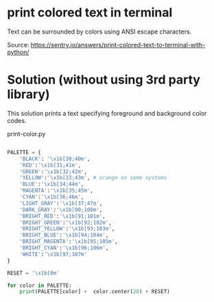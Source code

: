# print colored text in terminal

Text can be surrounded by colors using ANSI escape characters.

Source: https://sentry.io/answers/print-colored-text-to-terminal-with-python/

# Solution (without using 3rd party library)

This solution prints a text specifying foreground and background color codes.

print-color.py

``` python 

PALETTE = {
    'BLACK': '\x1b[30;40m',
    'RED':'\x1b[31;41m',
    'GREEN':'\x1b[32;42m',
    'YELLOW':'\x1b[33;43m', # orange on some systems
    'BLUE':'\x1b[34;44m',
    'MAGENTA':'\x1b[35;45m',
    'CYAN':'\x1b[36;46m',
    'LIGHT_GRAY':'\x1b[37;47m',
    'DARK_GRAY':'\x1b[90;100m',
    'BRIGHT_RED':'\x1b[91;101m',
    'BRIGHT_GREEN':'\x1b[92;102m',
    'BRIGHT_YELLOW':'\x1b[93;103m',
    'BRIGHT_BLUE':'\x1b[94;104m',
    'BRIGHT_MAGENTA':'\x1b[95;105m',
    'BRIGHT_CYAN':'\x1b[96;106m',
    'WHITE':'\x1b[97;107m'
}

RESET = '\x1b[0m'

for color in PALETTE:
    print(PALETTE[color] +  color.center(20) + RESET) 


```